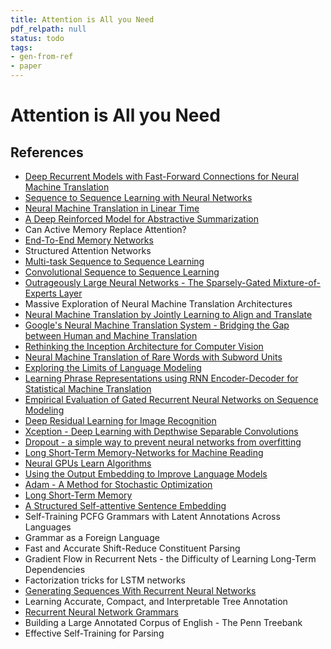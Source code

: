 ```yaml
---
title: Attention is All you Need
pdf_relpath: null
status: todo
tags:
- gen-from-ref
- paper
---
```


# Attention is All you Need

## References

- [Deep Recurrent Models with Fast-Forward Connections for Neural Machine Translation](./deep-recurrent-models-with-fast-forward-connections-for-neural-machine-translation.md)
- [Sequence to Sequence Learning with Neural Networks](./sequence-to-sequence-learning-with-neural-networks.md)
- [Neural Machine Translation in Linear Time](./neural-machine-translation-in-linear-time.md)
- [A Deep Reinforced Model for Abstractive Summarization](./a-deep-reinforced-model-for-abstractive-summarization.md)
- Can Active Memory Replace Attention?
- [End-To-End Memory Networks](./end-to-end-memory-networks.md)
- Structured Attention Networks
- [Multi-task Sequence to Sequence Learning](./multi-task-sequence-to-sequence-learning.md)
- [Convolutional Sequence to Sequence Learning](./convolutional-sequence-to-sequence-learning.md)
- [Outrageously Large Neural Networks - The Sparsely-Gated Mixture-of-Experts Layer](./outrageously-large-neural-networks-the-sparsely-gated-mixture-of-experts-layer.md)
- Massive Exploration of Neural Machine Translation Architectures
- [Neural Machine Translation by Jointly Learning to Align and Translate](./neural-machine-translation-by-jointly-learning-to-align-and-translate.md)
- [Google's Neural Machine Translation System - Bridging the Gap between Human and Machine Translation](./google-s-neural-machine-translation-system-bridging-the-gap-between-human-and-machine-translation.md)
- [Rethinking the Inception Architecture for Computer Vision](./rethinking-the-inception-architecture-for-computer-vision.md)
- [Neural Machine Translation of Rare Words with Subword Units](./neural-machine-translation-of-rare-words-with-subword-units.md)
- [Exploring the Limits of Language Modeling](./exploring-the-limits-of-language-modeling.md)
- [Learning Phrase Representations using RNN Encoder-Decoder for Statistical Machine Translation](./learning-phrase-representations-using-rnn-encoder-decoder-for-statistical-machine-translation.md)
- [Empirical Evaluation of Gated Recurrent Neural Networks on Sequence Modeling](./empirical-evaluation-of-gated-recurrent-neural-networks-on-sequence-modeling.md)
- [Deep Residual Learning for Image Recognition](./deep-residual-learning-for-image-recognition.md)
- [Xception - Deep Learning with Depthwise Separable Convolutions](./xception-deep-learning-with-depthwise-separable-convolutions.md)
- [Dropout - a simple way to prevent neural networks from overfitting](./dropout-a-simple-way-to-prevent-neural-networks-from-overfitting.md)
- [Long Short-Term Memory-Networks for Machine Reading](./long-short-term-memory-networks-for-machine-reading.md)
- [Neural GPUs Learn Algorithms](./neural-gpus-learn-algorithms.md)
- [Using the Output Embedding to Improve Language Models](./using-the-output-embedding-to-improve-language-models.md)
- [Adam - A Method for Stochastic Optimization](./adam-a-method-for-stochastic-optimization.md)
- [Long Short-Term Memory](./long-short-term-memory.md)
- [A Structured Self-attentive Sentence Embedding](./a-structured-self-attentive-sentence-embedding.md)
- Self-Training PCFG Grammars with Latent Annotations Across Languages
- Grammar as a Foreign Language
- Fast and Accurate Shift-Reduce Constituent Parsing
- Gradient Flow in Recurrent Nets - the Difficulty of Learning Long-Term Dependencies
- Factorization tricks for LSTM networks
- [Generating Sequences With Recurrent Neural Networks](./generating-sequences-with-recurrent-neural-networks.md)
- Learning Accurate, Compact, and Interpretable Tree Annotation
- [Recurrent Neural Network Grammars](./recurrent-neural-network-grammars.md)
- Building a Large Annotated Corpus of English - The Penn Treebank
- Effective Self-Training for Parsing
